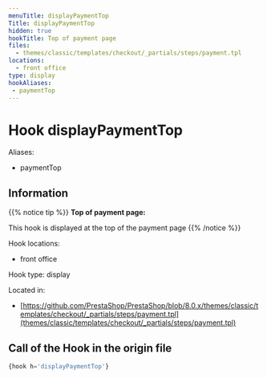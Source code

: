 ```yaml
---
menuTitle: displayPaymentTop
Title: displayPaymentTop
hidden: true
hookTitle: Top of payment page
files:
  - themes/classic/templates/checkout/_partials/steps/payment.tpl
locations:
  - front office
type: display
hookAliases:
 - paymentTop
---
```


# Hook displayPaymentTop

Aliases: 
 - paymentTop



## Information

{{% notice tip %}}
**Top of payment page:** 

This hook is displayed at the top of the payment page
{{% /notice %}}

Hook locations: 
  - front office

Hook type: display

Located in: 
  - [https://github.com/PrestaShop/PrestaShop/blob/8.0.x/themes/classic/templates/checkout/_partials/steps/payment.tpl](themes/classic/templates/checkout/_partials/steps/payment.tpl)

## Call of the Hook in the origin file

```php
{hook h='displayPaymentTop'}
```